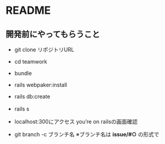 # README

## 開発前にやってもらうこと

- git clone リポジトリURL

- cd teamwork

- bundle

- rails webpaker:install

- rails db:create

- rails s　

- localhost:300にアクセス
you’re on railsの画面確認

- git branch -c ブランチ名
  ※ブランチ名は **issue/#○** の形式で